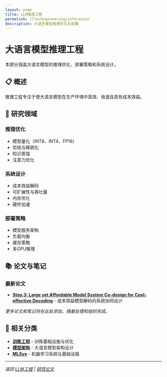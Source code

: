 ```yaml
---
layout: page
title: LLM推理工程
permalink: /llm/engineering/inference/
description: 大语言模型推理优化与部署
---
```


# 大语言模型推理工程

本部分涵盖大语言模型的推理优化、部署策略和系统设计。

## 📋 概述

推理工程专注于使大语言模型在生产环境中高效、快速且具有成本效益。

## 🔬 研究领域

### 推理优化
- 模型量化（INT8、INT4、FP16）
- 剪枝与稀疏化
- 知识蒸馏
- 注意力优化

### 系统设计
- 成本效益解码
- 可扩展性与吞吐量
- 内存优化
- 硬件加速

### 部署策略
- 模型服务架构
- 负载均衡
- 缓存策略
- 多GPU推理

## 📚 论文与笔记

### 最新论文
- **[Step 3: Large yet Affordable Model System Co-design for Cost-effective Decoding](/llm/engineering/inference/2025-07-Step-3-is-Large-yet-Affordable-Model-system-Co-design-for-Cost-effective-Decoding.html)** - 成本效益模型解码的系统协同设计

*更多论文和笔记将在此处添加，随着处理和组织完成。*

## 🔗 相关分类

- **[训练工程](/llm/engineering/train/)** - 训练基础设施与优化
- **[模型架构](/llm/algorithm/models/)** - 大语言模型架构设计
- **[MLSys](/mlsys/)** - 机器学习系统与基础设施

---

*返回 [LLM工程](/llm/engineering/) | [研究论文](/blog/)* 